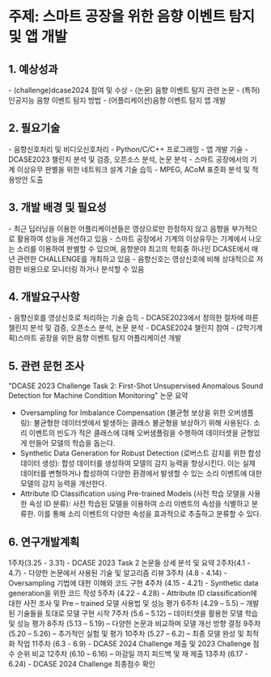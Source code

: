 <h1>주제: 스마트 공장을 위한 음향 이벤트 탐지 및 앱 개발</h1>

<h2>1. 예상성과</h2>
- (challenge)dcase2024 참여 및 수상
- (논문) 음향 이벤트 탐지 관련 논문
- (특허) 인공지능 음향 이벤트 탐지 방법
- (어플리케이션)음향 이벤트 탐지 앱 개발

<h2>2. 필요기술</h2>
- 음향신호처리 및 비디오신호처리
- Python/C/C++ 프로그래밍
- 앱 개발 기술
- DCASE2023 챌린지 분석 및 검증, 오픈소스 분석, 논문 분석
- 스마트 공장에서의 기계 이상유무 판별을 위한 네트워크 설계 기술 습득
- MPEG, ACoM 표준화 분석 및 적용방안 도출


<h2>3. 개발 배경 및 필요성</h2>
- 최근 딥러닝을 이용한 어플리케이션들은 영상으로만 한정하지 않고 음향을 부가적으로 활용하여 성능을 개선하고 있음
- 스마트 공장에서 기계의 이상유무는 기계에서 나오는 소리를 이용하여 판별할 수 있으며, 음향분야 최고의 학회중 하나인 DCASE에서 매년 관련한  CHALLENGE를 개최하고 있음
- 음향신호는 영상신호에 비해 상대적으로 저렴한 비용으로 모니터링 하거나 분석할 수 있음

<h2>4. 개발요구사항</h2>
- 음향신호를 영상신호로 처리하는 기술 습득
- DCASE2023에서 정의한 절차에 따른 챌린지 분석 및 검증, 오픈소스 분석, 논문 분석
- DCASE2024 챌린지 참여
- (2학기계획)스마트 공장을 위한 음향 이벤트 탐지 어플리케이션 개발

<h2>5. 관련 문헌 조사</h2>
"DCASE 2023 Challenge Task 2: First-Shot Unsupervised Anomalous Sound Detection for Machine Condition Monitoring" 논문 요약

- Oversampling for Imbalance Compensation (불균형 보상을 위한 오버샘플링): 불균형한 데이터셋에서 발생하는 클래스 불균형을 보상하기 위해 사용된다. 소리 이벤트의 빈도가 적은 클래스에 대해 오버샘플링을 수행하여 데이터셋을 균형있게 만들어 모델의 학습을 돕는다.
- Synthetic Data Generation for Robust Detection (로버스트 감지를 위한 합성 데이터 생성): 합성 데이터를 생성하여 모델의 감지 능력을 향상시킨다. 이는 실제 데이터를 변형하거나 합성하여 다양한 환경에서 발생할 수 있는 소리 이벤트에 대한 모델의 감지 능력을 개선한다.
- Attribute ID Classification using Pre-trained Models (사전 학습 모델을 사용한 속성 ID 분류): 사전 학습된 모델을 이용하여 소리 이벤트의 속성을 식별하고 분류한. 이를 통해 소리 이벤트의 다양한 속성을 효과적으로 추출하고 분류할 수 있다.

<h2>6. 연구개발계획</h2>
1주차(3.25 - 3.31) - DCASE 2023 Task 2 논문들 상세 분석 및 요약
2주차(4.1 - 4.7) - 다양한 논문에서 사용된 기술 및 알고리즘 리뷰
3주차 (4.8 - 4.14) - Oversampling 기법에 대한 이해와 코드 구현
4주차 (4.15 - 4.21) - Synthetic data generation을 위한 코드 작성
5주차 (4.22 - 4.28) - Attribute ID classification에 대한 사전 조사 및 Pre – trained 모델 사용법 및 성능 평가
6주차 (4.29 – 5.5) – 개발된 기술들을 토대로 모델 구현 시작
7주차 (5.6 – 5.12) – 데이터셋을 활용한 모델 학습 및 성능 평가
8주차 (5.13 – 5.19) – 다양한 논문과 비교하며 모델 개선 방향 결정
9주차 (5.20 – 5.26) – 추가적인 실험 및 평가
10주차 (5.27 – 6.2) – 최종 모델 완성 및 최적화 작업
11주차 (6.3 - 6.9) - DCASE 2024 Challenge 제출 및 2023 Challenge 점수 순위 비교
12주차 (6.10 – 6.16) – 마감일 까지 피드백 및 재 제출
13주차 (6.17 - 6.24) - DCASE 2024 Challenge 최종점수 확인
